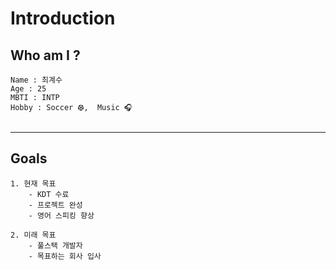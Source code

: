 # Introduction 
	
 

## Who am I ?
``` 
Name : 최계수
Age : 25
MBTI : INTP
Hobby : Soccer ⚽︎,  Music 🎧
    
```
---
## Goals
```
1. 현재 목표
    - KDT 수료
    - 프로젝트 완성
    - 영어 스피킹 향상

2. 미래 목표
    - 풀스택 개발자
    - 목표하는 회사 입사
```
